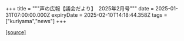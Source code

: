+++
title = """声の広報【議会だより】　2025年2月号"""
date = 2025-01-31T07:00:00.000Z
expiryDate = 2025-02-10T14:18:44.358Z
tags = ["kuriyama","news"]
+++


[[source]](https://www.town.kuriyama.hokkaido.jp/site/koho/30283.html)
